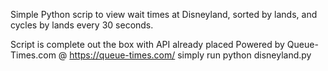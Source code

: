 Simple Python scrip to view wait times at Disneyland, sorted by lands, and cycles by lands every 30 seconds.

Script is complete out the box with API already placed
Powered by Queue-Times.com @ https://queue-times.com/
simply run python disneyland.py